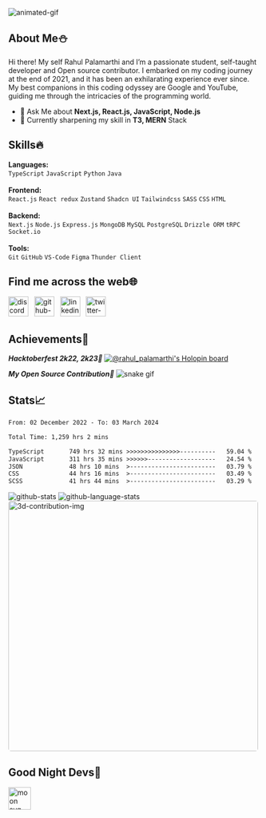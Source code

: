 <!-- Intro section -->

![animated-gif](https://github.com/rahu1gg/rahu1gg/blob/main/assets/coding-animation.gif)

## About Me⛄
Hi there! My self Rahul Palamarthi and I’m a passionate student, self-taught developer and Open source contributor. I embarked on my coding journey at the end of 2021, and it has been an exhilarating experience ever since. My best companions in this coding odyssey are Google and YouTube, guiding me through the intricacies of the programming world.

-   👻 Ask Me about **Next.js, React.js, JavaScript, Node.js**
-   🌱 Currently sharpening my skill in **T3, MERN** Stack

<!-- language section -->
## Skills🔥
**Languages:**<br/>```TypeScript``` ```JavaScript``` ```Python``` ```Java``` <br/>
<br/>
**Frontend:**<br/>```React.js``` ```React redux``` ```Zustand``` ```Shadcn UI``` ```Tailwindcss``` ```SASS``` ```CSS``` ```HTML``` <br/>
<br/>
**Backend:**<br/>```Next.js``` ```Node.js``` ```Express.js``` ```MongoDB``` ```MySQL``` ```PostgreSQL``` ```Drizzle ORM``` ```tRPC``` ```Socket.io``` <br/>
<br/>
**Tools:**<br/> ```Git``` ```GitHub``` ```VS-Code``` ```Figma``` ```Thunder Client```

<!-- social section -->
## Find me across the web🌐
[<img height="40" src="https://github.com/rahu1gg/rahu1gg/blob/main/assets/social/discord.svg" alt="discord-img"/>](https://discord.com/users/733645557989376011 "discord")&nbsp;&nbsp;
[<img height="40" src="https://github.com/rahu1gg/rahu1gg/blob/main/assets/social/github.svg" alt="github-img"/>](https://github.com/rahu1gg "github")&nbsp;&nbsp;
[<img height="40" src="https://github.com/rahu1gg/rahu1gg/blob/main/assets/social/linkedin.svg" alt="linkedin-img"/>](https://www.linkedin.com/in/rahul-palamarthi/ "linkedin")&nbsp;&nbsp;
[<img height="40" src="https://github.com/rahu1gg/rahu1gg/blob/main/assets/social/twitter.svg" alt="twitter-img"/>](https://twitter.com/rahul__48 "twitter")&nbsp;&nbsp;

<!-- achievements section -->
## Achievements📍

_**Hacktoberfest 2k22, 2k23🎉**_
[![@rahul_palamarthi's Holopin board](https://holopin.me/rahul_palamarthi)](https://holopin.io/@rahul_palamarthi)

_**My Open Source Contribution**🐍_
![snake gif](https://github.com/rahu1gg/rahu1gg/blob/output/github-snake-dark.svg)

<!-- stats section-->
## Stats📈

<!--START_SECTION:waka-->

```txt
From: 02 December 2022 - To: 03 March 2024

Total Time: 1,259 hrs 2 mins

TypeScript       749 hrs 32 mins >>>>>>>>>>>>>>>----------   59.04 %
JavaScript       311 hrs 35 mins >>>>>>-------------------   24.54 %
JSON             48 hrs 10 mins  >------------------------   03.79 %
CSS              44 hrs 16 mins  >------------------------   03.49 %
SCSS             41 hrs 44 mins  >------------------------   03.29 %
```

<!--END_SECTION:waka-->

<img src="https://github-readme-stats.vercel.app/api?username=rahu1gg&show_icons=true&theme=transparent&border_color=161b22&bg_color=161b22&title_color=5555ff&icon_color=be90f2&text_color=aaffff&card_width=500" alt="github-stats"/>

<img src="https://github-readme-stats.vercel.app/api/top-langs/?username=rahu1gg&layout=compact&theme=transparent&border_color=161b22&bg_color=161b22&title_color=5555ff&text_color=aaffff&card_width=450" alt="github-language-stats" />

<img width="500" style="border-radius: 5px;" src="https://github.com/rahu1gg/rahu1gg/blob/main/profile-3d-contrib/profile-night-rainbow.svg" alt="3d-contribution-img" />

<!-- bottom section -->
<!-- ## Stop digging, you've hit the bottom⛏ -->
<!-- <img src="https://github.com/rahu1gg/rahu1gg/blob/main/assets/dino.gif" alt="dino-gif" /> -->


<!-- Moon section -->
## Good Night Devs🥱
<img height="45" src="https://moon-svg.minung.dev/moon.svg?theme=ray&rotate=340" alt="moon svg logo"/>
